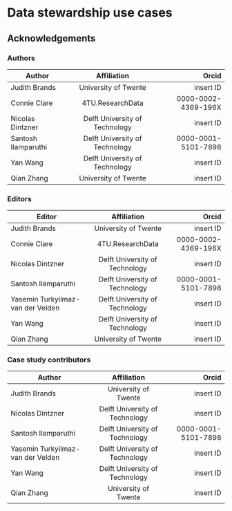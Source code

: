 # Data stewardship use cases

## Acknowledgements 

### Authors

| Author | Affiliation| Orcid |
|--------------|:-----:|-----------:|
| Judith Brands | University of Twente | insert ID |
| Connie Clare | 4TU.ResearchData | 0000-0002-4369-196X |
| Nicolas Dintzner | Delft University of Technology | insert ID |
| Santosh Ilamparuthi  | Delft University of Technology | 0000-0001-5101-7898 |
| Yan Wang | Delft University of Technology | insert ID  |
| Qian Zhang| University of Twente | insert ID |
  
### Editors

| Editor | Affiliation| Orcid |
|--------------|:-----:|-----------:|
| Judith Brands | University of Twente | insert ID |
| Connie Clare | 4TU.ResearchData | 0000-0002-4369-196X |
| Nicolas Dintzner | Delft University of Technology | insert ID |
| Santosh Ilamparuthi  | Delft University of Technology | 0000-0001-5101-7898 |
|Yasemin Turkyilmaz-van der Velden | Delft University of Technology | insert ID |
| Yan Wang | Delft University of Technology | insert ID  |
| Qian Zhang| University of Twente | insert ID |
  

### Case study contributors

| Author | Affiliation| Orcid |
|--------------|:-----:|-----------:|
| Judith Brands | University of Twente | insert ID |
| Nicolas Dintzner | Delft University of Technology | insert ID |
| Santosh Ilamparuthi  | Delft University of Technology | 0000-0001-5101-7898 |
|Yasemin Turkyilmaz-van der Velden | Delft University of Technology | insert ID |
| Yan Wang | Delft University of Technology| insert ID  |
| Qian Zhang| University of Twente | insert ID |
